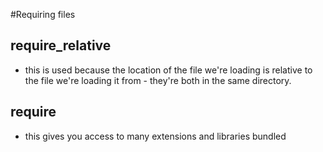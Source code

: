 #Requiring files 
## require_relative 
 - this is used because the location of the file we're loading is relative to the file we're loading it from - they're both in the same directory.
## require 
 - this gives you access to many extensions and libraries bundled
